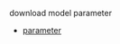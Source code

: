 download model parameter

- [parameter](https://drive.google.com/drive/folders/1O-x-vBUHQrM9aGN82uVKF0I194Robl6D?usp=sharing)